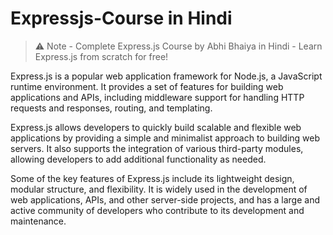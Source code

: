 # Expressjs-Course in Hindi
> ⚠ Note - Complete Express.js Course by Abhi Bhaiya in Hindi - Learn Express.js from scratch for free!

Express.js is a popular web application framework for Node.js, a JavaScript runtime environment. It provides a set of features for building web applications and APIs, including middleware support for handling HTTP requests and responses, routing, and templating.

Express.js allows developers to quickly build scalable and flexible web applications by providing a simple and minimalist approach to building web servers. It also supports the integration of various third-party modules, allowing developers to add additional functionality as needed.

Some of the key features of Express.js include its lightweight design, modular structure, and flexibility. It is widely used in the development of web applications, APIs, and other server-side projects, and has a large and active community of developers who contribute to its development and maintenance.


